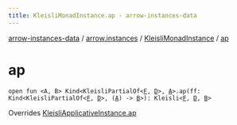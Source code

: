 ```yaml
---
title: KleisliMonadInstance.ap - arrow-instances-data
---
```


[arrow-instances-data](../../index.html) / [arrow.instances](../index.html) / [KleisliMonadInstance](index.html) / [ap](./ap.html)

# ap

`open fun <A, B> Kind<KleisliPartialOf<`[`F`](index.html#F)`, `[`D`](index.html#D)`>, `[`A`](ap.html#A)`>.ap(ff: Kind<KleisliPartialOf<`[`F`](index.html#F)`, `[`D`](index.html#D)`>, (`[`A`](ap.html#A)`) -> `[`B`](ap.html#B)`>): Kleisli<`[`F`](index.html#F)`, `[`D`](index.html#D)`, `[`B`](ap.html#B)`>`

Overrides [KleisliApplicativeInstance.ap](../-kleisli-applicative-instance/ap.html)

